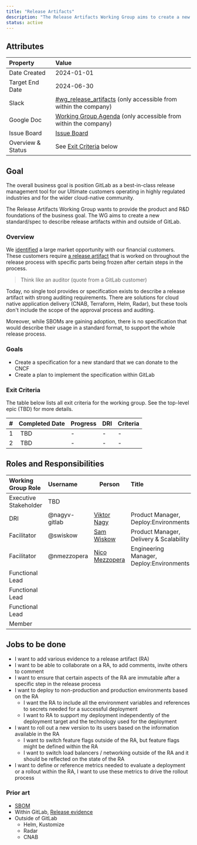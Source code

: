 ```yaml
---
title: "Release Artifacts"
description: "The Release Artifacts Working Group aims to create a new ubiqutious standard/spec to describe release artifacts within and outside of GitLab."
status: active
---
```


## Attributes

| Property        | Value                                                                                                                                             |
|:----------------|:--------------------------------------------------------------------------------------------------------------------------------------------------|
| Date Created    | 2024-01-01                                                                                                                                        |
| Target End Date | 2024-06-30                                                                                                                                               |
| Slack           | [#wg_release_artifacts]() (only accessible from within the company)                                         |
| Google Doc      | [Working Group Agenda]() (only accessible from within the company) |
| Issue Board     | [Issue Board]()                                                |
| Overview & Status | See [Exit Criteria](#exit-criteria) below |

## Goal

The overall business goal is position GitLab as a best-in-class release management tool for our Ultimate customers operating in highly regulated industries and for the wider cloud-native community.

The Release Artifacts Working Group wants to provide the product and R&D foundations of the business goal. The WG aims to 
create a new standard/spec to describe release artifacts within and outside of GitLab.

### Overview

We [identified](https://gitlab.com/gitlab-com/Product/-/issues/12815#note_1651889363) a large market opportunity with our financial customers. These customers require [a release artifact](https://about.gitlab.com/direction/delivery/glossary.html#release-artifact) that is worked on throughout the release process with specific parts being frozen after certain steps in the process.

> Think like an auditor (quote from a GitLab customer)

Today, no single tool provides or specification exists to describe a release artifact with strong auditing requirements. There are solutions for cloud native application delivery (CNAB, Terraform, Helm, Radar), but these tools don't include the scope of the approval process and auditing.

Moreover, while SBOMs are gaining adoption, there is no specification that would describe their usage in a standard format, to support the whole release process.

### Goals

- Create a specification for a new standard that we can donate to the CNCF
- Create a plan to implement the specification within GitLab

### Exit Criteria

The table below lists all exit criteria for the working group. See the top-level epic (TBD) for more details.

| # | Completed Date | Progress | DRI             | Criteria                                                                                                                                        |
|---|----------------|----------|-----------------|-------------------------------------------------------------------------------------------------------------------------------------------------|
| 1 | TBD | - | - | - |
| 2 | TBD | - | - | - |

## Roles and Responsibilities

| Working Group Role      | Username        | Person                                                                   | Title                                                           |
| :---------------------- | :-------------- | ------------------------------------------------------------------------ | :-------------------------------------------------------------- |
| Executive Stakeholder   | TBD     |        |                              |
| DRI             | @nagyv-gitlab  | [Viktor Nagy](/handbook/company/team/#nagyv-gitlab)   | Product Manager, Deploy:Environments                     |
| Facilitator             | @swiskow      | [Sam Wiskow](/handbook/company/team/#swiskow)        | Product Manager, Delivery & Scalability                  |
| Facilitator             | @nmezzopera     | [Nico Mezzopera](/handbook/company/team/#nmezzopera)        | Engineering Manager, Deploy:Environments                  |
| Functional Lead         |          |             |                  |
| Functional Lead         |          |             |                  |
| Functional Lead         |          |             |                  |
| Member         |          |             |                  |

## Jobs to be done

- I want to add various evidence to a release artifact (RA)
- I want to be able to collaborate on a RA, to add comments, invite others to comment
- I want to ensure that certain aspects of the RA are immutable after a specific step in the release process
- I want to deploy to non-production and production environments based on the RA
  - I want the RA to include all the environment variables and references to secrets needed for a successful deployment
  - I want to RA to support my deployment independently of the deployment target and the technology used for the deployment
- I want to roll out a new version to its users based on the information available in the RA
  - I want to switch feature flags outside of the RA, but feature flags might be defined within the RA
  - I want to switch load balancers / networking outside of the RA and it should be reflected on the state of the RA
- I want to define or reference metrics needed to evaluate a deployment or a rollout within the RA, I want to use these metrics to drive the rollout process

### Prior art

- [SBOM](https://www.ntia.gov/page/software-bill-materials)
- Within GitLab, [Release evidence](https://docs.gitlab.com/ee/user/project/releases/release_evidence.html)
- Outside of GitLab
  - Helm, Kustomize
  - Radar
  - CNAB

